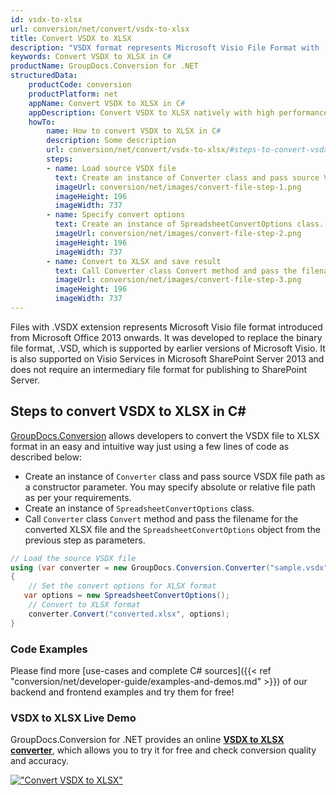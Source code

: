 ```yaml
---
id: vsdx-to-xlsx
url: conversion/net/convert/vsdx-to-xlsx
title: Convert VSDX to XLSX
description: "VSDX format represents Microsoft Visio File Format with .vsdx extension. Learn how to convert VSDX to XLSX file programmatically in C# language using GroupDocs.Conversion for .NET library."
keywords: Convert VSDX to XLSX in C#
productName: GroupDocs.Conversion for .NET
structuredData:
    productCode: conversion
    productPlatform: net
    appName: Convert VSDX to XLSX in C#
    appDescription: Convert VSDX to XLSX natively with high performance using C# language and server side GroupDocs.Conversion for .NET APIs, without the use of any software like Microsoft or Open Office.
    howTo:
        name: How to convert VSDX to XLSX in C# 
        description: Some description
        url: conversion/net/convert/vsdx-to-xlsx/#steps-to-convert-vsdx-to-xlsx-in-c
        steps:
        - name: Load source VSDX file 
          text: Create an instance of Converter class and pass source VSDX file path as a constructor parameter. You may specify absolute or relative file path as per your requirements. 
          imageUrl: conversion/net/images/convert-file-step-1.png
          imageHeight: 196
          imageWidth: 737
        - name: Specify convert options 
          text: Create an instance of SpreadsheetConvertOptions class.
          imageUrl: conversion/net/images/convert-file-step-2.png
          imageHeight: 196
          imageWidth: 737
        - name: Convert to XLSX and save result 
          text: Call Converter class Convert method and pass the filename for the converted HTML file and the SpreadsheetConvertOptions object from the previous step as parameters.
          imageUrl: conversion/net/images/convert-file-step-3.png
          imageHeight: 196
          imageWidth: 737
---
```


Files with .VSDX extension represents Microsoft Visio file format introduced from Microsoft Office 2013 onwards. It was developed to replace the binary file format, .VSD, which is supported by earlier versions of Microsoft Visio. It is also supported on Visio Services in Microsoft SharePoint Server 2013 and does not require an intermediary file format for publishing to SharePoint Server.

## Steps to convert VSDX to XLSX in C#

[GroupDocs.Conversion](https://products.groupdocs.com/conversion/net) allows developers to convert the VSDX file to XLSX format in an easy and intuitive way just using a few lines of code as described below:

* Create an instance of `Converter` class and pass source VSDX file path as a constructor parameter. You may specify absolute or relative file path as per your requirements. 
* Create an instance of `SpreadsheetConvertOptions` class.
* Call `Converter` class `Convert` method and pass the filename for the converted XLSX file and the `SpreadsheetConvertOptions` object from the previous step as parameters.

```csharp
// Load the source VSDX file
using (var converter = new GroupDocs.Conversion.Converter("sample.vsdx"))
{
    // Set the convert options for XLSX format
   var options = new SpreadsheetConvertOptions();
    // Convert to XLSX format
    converter.Convert("converted.xlsx", options);
}
```

### Code Examples

Please find more [use-cases and complete C# sources]({{< ref "conversion/net/developer-guide/examples-and-demos.md" >}}) of our backend and frontend examples and try them for free!

### VSDX to XLSX Live Demo

GroupDocs.Conversion for .NET provides an online [**VSDX to XLSX converter**](https://products.groupdocs.app/conversion/vsdx-to-xlsx), which allows you to try it for free and check conversion quality and accuracy.

[!["Convert VSDX to XLSX"](conversion/net/images/convert-to-xlsx/convert-vsdx-to-xlsx.png)](https://products.groupdocs.app/conversion/vsdx-to-xlsx)